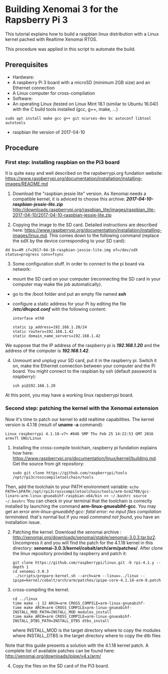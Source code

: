 # Building Xenomai 3 for the Rapsberry Pi 3

This tutorial explains how to build a raspbian linux distribution with a Linux kernel pached with Realtime Xenomai RTOS.

This procedure was applied in this script to automate the build.

## Prerequisites

 * Hardware:
  * A raspberry Pi 3 board with a microSD (minimum 2GB size) and an Ethernet connection
  * A Linux computer for cross-compilation
 * Software:
  * An operating Linux (tested on Linux Mint 18.1 (similar to Ubuntu 16.04)) with the C build tools installed (gcc, g++, make, ...)
  ```
  sudo apt install make gcc g++ git ncurses-dev bc autoconf libtool autotools
  ```
  * raspbian lite version of 2017-04-10

## Procedure

### First step: installing raspbian on the Pi3 board

It is quite easy and well described on the rapsberrypi.org fundation website:
https://www.raspberrypi.org/documentation/installation/installing-images/README.md

1. Download the "raspbian jessie lite" version. As Xenomai needs a compatible kernel, it is adviced to choose this archive: ***2017-04-10-raspbian-jessie-lite.zip***
http://downloads.raspberrypi.org/raspbian_lite/images/raspbian_lite-2017-04-10/2017-04-10-raspbian-jessie-lite.zip

2. Copying the image to the SD card. Detailed instructions are described here: https://www.raspberrypi.org/documentation/installation/installing-images/linux.md. This comes down to the following command (replace the sdX by the device corresponding to your SD card):
```
dd bs=4M if=2017-04-10-raspbian-jessie-lite.img of=/dev/sdX status=progress conv=fsync
```

3. Some configuration stuff. In order to connect to the pi board via network:
 * mount the SD card on your computer (reconnecting the SD card in your computer may make the job automatically).
 * go to the /boot folder and put an empty file named ***ssh***
 * configure a static address for your Pi by editing the file ***/etc/dhcpcd.conf*** with the following content:

    ```
    interface eth0

    static ip_address=192.168.1.20/24
    static routers=192.168.1.42
    static domain_name_servers=192.168.1.42
    ```
We suppose that the IP address of the raspberry pi is ***192.168.1.20*** and the address of the computer is ***192.168.1.42***.

4. Unmount and unplug your SD card, put it in the raspberry pi. Switch it on, make the Ethernet connection between your computer and the Pi board. You might connect to the raspbian by ssh (default password is *raspberry*):
    ```
    ssh pi@192.168.1.20
    ```

At this point, you may have a working linux rapsberrypi board.

### Second step: patching the kernel with the Xenomai extension

Now it's time to patch our kernel to add realtime capabilities.
The kernel version is 4.1.18 (result of **uname -a** command):
```
Linux raspberrypi 4.1.18-v7+ #846 SMP Thu Feb 25 14:22:53 GMT 2016 armv7l GNU/Linux
```

1. Installing the cross-compile toolchain, raspberry pi fundation explains how here:
https://www.raspberrypi.org/documentation/linux/kernel/building.md.
Get the source from git repository:

    ```
    sudo git clone https://github.com/raspberrypi/tools /opt/rpi3crosscompiletoolchain/tools
    ```
Then, add the toolchain to your PATH environment variable:
    ```
    echo PATH=\$PATH:/opt/rpi3crosscompiletoolchain/tools/arm-bcm2708/gcc-linaro-arm-linux-gnueabihf-raspbian-x64/bin >> ~/.bashrc
    source ~/.bashrc
    ```
You can check in your terminal that the toolchain is correclty installed by launching the command **arm-linux-gnueabihf-gcc**. You may get an error *arm-linux-gnueabihf-gcc: fatal error: no input files
compilation terminated.* that's normal but if you read *command not found*, you have an installation issue.

2. Patching the kernel. Download the xenomai archive :  http://xenomai.org/downloads/xenomai/stable/xenomai-3.0.3.tar.bz2. Uncompress it and you will find the patch for the 4.1.18 kernel in this directory: **xenomai-3.0.3/kernel/cobalt/arch/arm/patches/**. After clone the linux repository provided by raspberry and patch it:
    ```
    git clone https://github.com/raspberrypi/linux.git -b rpi-4.1.y --depth 1
    cd xenomai-3.0.3
     ./scripts/prepare-kernel.sh --arch=arm --linux=../linux --ipipe=kernel/cobalt/arch/arm/patches/ipipe-core-4.1.18-arm-8.patch
    ```


3. cross-compiling the kernel.
    ```    
    cd ../linux
    time make -j 12 ARCH=arm CROSS_COMPILE=arm-linux-gnueabihf-
    time make ARCH=arm CROSS_COMPILE=arm-linux-gnueabihf- INSTALL_MOD_PATH=INSTALL_MOD modules_install
    time make ARCH=arm CROSS_COMPILE=arm-linux-gnueabihf- INSTALL_DTBS_PATH=INSTALL_DTBS dtbs_install
    ```
    where INSTALL_MOD is the target directory where to copy the modules
    where INSTALL_DTBS is the target directory where to copy the dtb files

Note that this guide presents a solution with the 4.1.18 kernel patch. A complete list of available patches can be found here: http://xenomai.org/downloads/ipipe/v4.x/arm/

4. Copy the files on the SD card of the Pi3 board.
